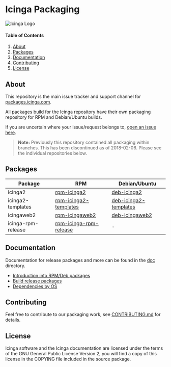 # Icinga Packaging

![Icinga Logo](https://www.icinga.com/wp-content/uploads/2014/06/icinga_logo.png)

#### Table of Contents

1. [About](#about)
2. [Packages](#packages)
3. [Documentation](#documentation)
4. [Contributing](#contributing)
5. [License](#license)

## About

This repository is the main issue tracker and support channel for [packages.icinga.com].

All packages build for the Icinga repository have their own packaging repository for RPM and Debian/Ubuntu builds.

If you are uncertain where your issue/request belongs to, [open an issue here](https://github.com/Icinga/icinga-packaging/issues/new).

> **Note:**
> Previously this repository contained all packaging within branches.
> This has been discontinued as of 2018-02-06. Please see the individual
> repositories below.

## Packages

Package            | RPM           | Debian/Ubuntu
-------------------|---------------|--------------
icinga2            | [rpm-icinga2] | [deb-icinga2]
icinga2-templates  | [rpm-icinga2-templates] | [deb-icinga2-templates]
icingaweb2         | [rpm-icingaweb2] | [deb-icingaweb2]
icinga-rpm-release | [rpm-icinga-rpm-release] | -

## Documentation

Documentation for release packages and more can be found in the [doc](doc/) directory.

* [Introduction into RPM/Deb packages](doc/01-Introduction.md)
* [Build release packages](doc/02-Release-Packages.md)
* [Dependencies by OS](doc/03-Dependencies.md)

## Contributing

Feel free to contribute to our packaging work, see [CONTRIBUTING.md](CONTRIBUTING.md) for details.

## License

Icinga software and the Icinga documentation are licensed under the terms of the GNU
General Public License Version 2, you will find a copy of this license in the
COPYING file included in the source package.

[packages.icinga.com]: https://packages.icinga.com
[rpm-icinga2]: https://github.com/Icinga/rpm-icinga2
[deb-icinga2]: https://github.com/Icinga/deb-icinga2
[rpm-icinga2-templates]: https://github.com/Icinga/rpm-icinga2-templates
[deb-icinga2-templates]: https://github.com/Icinga/deb-icinga2-templates
[rpm-icingaweb2]: https://github.com/Icinga/rpm-icingaweb2
[deb-icingaweb2]: https://github.com/Icinga/deb-icingaweb2
[rpm-icinga-rpm-release]: https://github.com/Icinga/rpm-icinga-rpm-release
